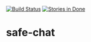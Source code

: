 [![Build Status](https://travis-ci.org/asymmetric-team/secure-messenger-android.svg?branch=master)](https://travis-ci.org/asymmetric-team/secure-messenger-android)
[![Stories in Done](https://badge.waffle.io/asymmetric-team/secure-messenger-android.png?label=in+progress&title=In%20progress)](https://waffle.io/asymmetric-team/secure-messenger-android)

# safe-chat
